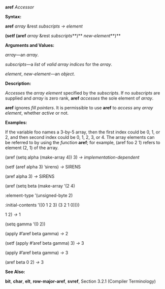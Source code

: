 **aref** *Accessor* 

**Syntax:** 

**aref** *array* &rest *subscripts → element* 

**(setf (aref** *array* &rest *subscripts***)** *new-element***)** 

**Arguments and Values:** 

*array*—an *array*. 

*subscripts*—a *list* of *valid array indices* for the *array*. 

*element*, *new-element*—an *object*. 

**Description:** 

*Accesses* the *array element* specified by the *subscripts*. If no *subscripts* are supplied and *array* is zero rank, **aref** *accesses* the sole element of *array*. 

**aref** ignores *fill pointers*. It is permissible to use **aref** to *access* any *array element*, whether *active* or not. 

**Examples:** 

If the variable foo names a 3-by-5 array, then the first index could be 0, 1, or 2, and then second index could be 0, 1, 2, 3, or 4. The array elements can be referred to by using the *function* **aref**; for example, (aref foo 2 1) refers to element (2, 1) of the array. 

(aref (setq alpha (make-array 4)) 3) *→ implementation-dependent* 

(setf (aref alpha 3) ’sirens) *→* SIRENS 

(aref alpha 3) *→* SIRENS 

(aref (setq beta (make-array ’(2 4) 

:element-type ’(unsigned-byte 2) 

:initial-contents ’((0 1 2 3) (3 2 1 0)))) 

1 2) *→* 1 



 

 

(setq gamma ’(0 2)) 

(apply #’aref beta gamma) *→* 2 

(setf (apply #’aref beta gamma) 3) *→* 3 

(apply #’aref beta gamma) *→* 3 

(aref beta 0 2) *→* 3 

**See Also:** 

**bit**, **char**, **elt**, **row-major-aref**, **svref**, Section 3.2.1 (Compiler Terminology) 


